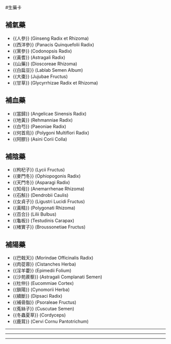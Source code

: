 #生藥卡 
## 補氣藥
- {{人參}} (Ginseng Radix et Rhizoma)
- {{西洋參}} (Panacis Quinquefolii Radix)
- {{黨參}} (Codonopsis Radix)
- {{黃耆}} (Astragali Radix)
- {{山藥}} (Dioscoreae Rhizoma)
- {{白扁豆}} (Lablab Semen Album)
- {{大棗}} (Jujubae Fructus)
- {{甘草}} (Glycyrrhizae Radix et Rhizoma)
## 補血藥
- {{當歸}} (Angelicae Sinensis Radix)
- {{地黃}} (Rehmanniae Radix)
- {{白芍}} (Paeoniae Radix)
- {{何首烏}} (Polygoni Multiflori Radix)
- {{阿膠}} (Asini Corii Colla)
## 補陰藥
- {{枸杞子}} (Lycii Fructus)
- {{麥門冬}} (Ophiopogonis Radix)
- {{天門冬}} (Asparagi Radix)
- {{知母}} (Anemarrhenae Rhizoma)
- {{石斛}} (Dendrobii Caulis)
- {{女貞子}} (Ligustri Lucidi Fructus)
- {{黃精}} (Polygonati Rhizoma)
- {{百合}} (Lilii Bulbus)
- {{龜板}} (Testudinis Carapax)
- {{楮實子}} (Broussonetiae Fructus)
## 補陽藥
- {{巴戟天}} (Morindae Officinalis Radix)
- {{肉蓯蓉}} (Cistanches Herba)
- {{淫羊藿}} (Epimedii Folium)
- {{沙苑蒺藜}} (Astragali Complanati Semen)
- {{杜仲}} (Eucommiae Cortex)
- {{鎖陽}} (Cynomorii Herba)
- {{續斷}} (Dipsaci Radix)
- {{補骨脂}} (Psoraleae Fructus)
- {{菟絲子}} (Cuscutae Semen)
- {{冬蟲夏草}} (Cordyceps)
- {{鹿茸}} (Cervi Cornu Pantotrichum)
---
---
---
<!--SR:!2023-04-19,3,250!2023-04-19,3,250!2023-04-19,3,250!2023-04-19,3,250!2023-04-19,3,250!2023-04-19,3,250!2023-04-19,3,250!2023-04-19,3,250!2023-04-19,3,250!2023-04-19,3,250!2023-04-18,1,210!2023-04-19,3,250!2023-04-19,3,250!2023-04-19,3,250!2023-04-19,3,250!2023-04-19,3,250!2023-04-19,3,250!2023-04-19,3,250!2023-04-19,3,250!2023-04-19,3,250!2023-04-19,3,250!2023-04-19,3,250!2023-04-19,3,250!2023-04-19,3,250!2023-04-17,1,230!2023-04-17,1,230!2023-04-17,1,230!2023-04-18,1,210!2023-04-17,1,230!2023-04-18,1,210!2023-04-19,3,250!2023-04-19,3,250!2023-04-19,3,250!2023-04-19,3,250-->
